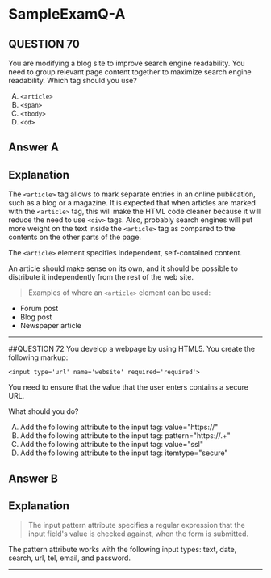 <style type="text/css">
    ol { list-style-type: upper-alpha; }
</style>
# SampleExamQ-A

## QUESTION 70
You are modifying a blog site to improve search engine readability.
You need to group relevant page content together to maximize search engine readability.
Which tag should you use?
1. `<article>`
2. `<span>`
3. `<tbody>`
4. `<cd>`
## Answer A
## Explanation
   The `<article>` tag allows to mark separate entries in an online publication, such as a blog or a magazine. It is expected that when articles are marked with the `<article>` tag, this will make the HTML code cleaner because it will reduce the need to use `<div>` tags. Also, probably search engines will put more weight on the text inside the `<article>` tag as compared to the contents on the other parts of the page.
  
  The `<article>` element specifies independent, self-contained content.

An article should make sense on its own, and it should be possible to distribute it independently from the rest of the web site.

> Examples of where an `<article>` element can be used:

* Forum post
* Blog post
* Newspaper article
___

##QUESTION 72
You develop a webpage by using HTML5. You create the following markup:

`<input type='url' name='website' required='required'>` 

You need to ensure that the value that the user enters contains a secure URL.

What should you do?
1. Add the following attribute to the input tag: value="https://"
2. Add the following attribute to the input tag: pattern="https://.+"
3. Add the following attribute to the input tag: value="ssl"
4. Add the following attribute to the input tag: itemtype="secure"
## Answer B
## Explanation
>The input pattern attribute specifies a regular expression that the input field's value is checked against, when the form is submitted.

The pattern attribute works with the following input types: text, date, search, url, tel, email, and password.
___
